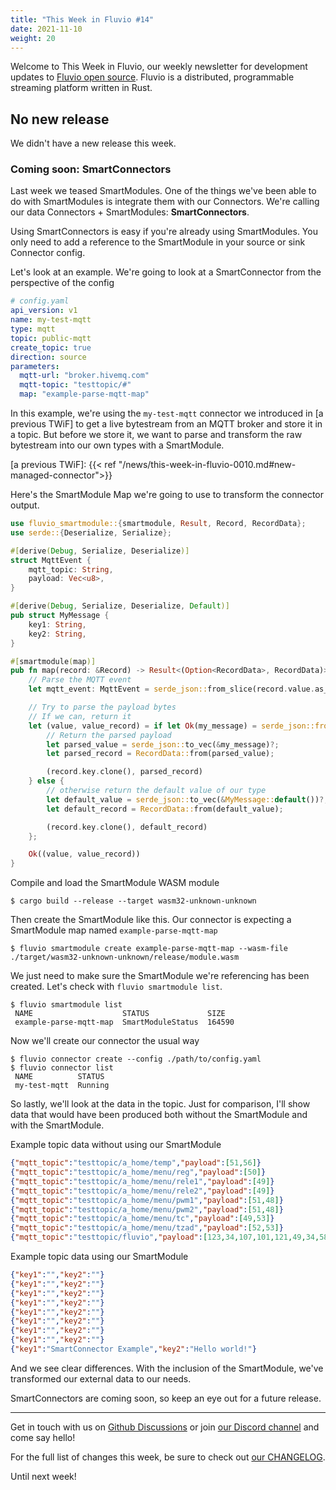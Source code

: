 ```yaml
---
title: "This Week in Fluvio #14"
date: 2021-11-10
weight: 20
---
```

Welcome to This Week in Fluvio, our weekly newsletter
for development updates to [Fluvio open source]. Fluvio is a distributed,
programmable streaming platform written in Rust.

## No new release

We didn't have a new release this week.

### Coming soon: SmartConnectors

Last week we teased SmartModules. One of the things we've been able to do with SmartModules is integrate them with our Connectors. We're calling our data Connectors + SmartModules: **SmartConnectors**.

Using SmartConnectors is easy if you're already using SmartModules. You only need to add a reference to the SmartModule in your source or sink Connector config.

Let's look at an example. We're going to look at a SmartConnector from the perspective of the config

```yaml
# config.yaml
api_version: v1
name: my-test-mqtt
type: mqtt
topic: public-mqtt
create_topic: true
direction: source
parameters:
  mqtt-url: "broker.hivemq.com"
  mqtt-topic: "testtopic/#"
  map: "example-parse-mqtt-map"
```

In this example, we're using the `my-test-mqtt` connector we introduced in [a previous TWiF] to get a live bytestream from an MQTT broker and store it in a topic. But before we store it, we want to parse and transform the raw bytestream into our own types with a SmartModule.

[a previous TWiF]: {{< ref "/news/this-week-in-fluvio-0010.md#new-managed-connector">}}

Here's the SmartModule Map we're going to use to transform the connector output.

```rust
use fluvio_smartmodule::{smartmodule, Result, Record, RecordData};
use serde::{Deserialize, Serialize};

#[derive(Debug, Serialize, Deserialize)]
struct MqttEvent {
    mqtt_topic: String,
    payload: Vec<u8>,
}

#[derive(Debug, Serialize, Deserialize, Default)]
pub struct MyMessage {
    key1: String,
    key2: String,
}

#[smartmodule(map)]
pub fn map(record: &Record) -> Result<(Option<RecordData>, RecordData)> {
    // Parse the MQTT event
    let mqtt_event: MqttEvent = serde_json::from_slice(record.value.as_ref())?;

    // Try to parse the payload bytes 
    // If we can, return it
    let (value, value_record) = if let Ok(my_message) = serde_json::from_slice::<MyMessage>(&mqtt_event.payload) {
        // Return the parsed payload
        let parsed_value = serde_json::to_vec(&my_message)?;
        let parsed_record = RecordData::from(parsed_value);

        (record.key.clone(), parsed_record)
    } else {
        // otherwise return the default value of our type 
        let default_value = serde_json::to_vec(&MyMessage::default())?;
        let default_record = RecordData::from(default_value);

        (record.key.clone(), default_record)
    };

    Ok((value, value_record))
}
```


Compile and load the SmartModule WASM module
```shell
$ cargo build --release --target wasm32-unknown-unknown
```

Then create the SmartModule like this. Our connector is expecting a SmartModule map named `example-parse-mqtt-map`
```shell
$ fluvio smartmodule create example-parse-mqtt-map --wasm-file ./target/wasm32-unknown-unknown/release/module.wasm
```

We just need to make sure the SmartModule we're referencing has been created. Let's check with `fluvio smartmodule list`.

```shell
$ fluvio smartmodule list
 NAME                    STATUS             SIZE 
 example-parse-mqtt-map  SmartModuleStatus  164590
```

Now we'll create our connector the usual way

```shell
$ fluvio connector create --config ./path/to/config.yaml
$ fluvio connector list
 NAME          STATUS 
 my-test-mqtt  Running
```

So lastly, we'll look at the data in the topic. Just for comparison, I'll show data that would have been produced both without the SmartModule and with the SmartModule.

Example topic data without using our SmartModule
```json
{"mqtt_topic":"testtopic/a_home/temp","payload":[51,56]}
{"mqtt_topic":"testtopic/a_home/menu/reg","payload":[50]}
{"mqtt_topic":"testtopic/a_home/menu/rele1","payload":[49]}
{"mqtt_topic":"testtopic/a_home/menu/rele2","payload":[49]}
{"mqtt_topic":"testtopic/a_home/menu/pwm1","payload":[51,48]}
{"mqtt_topic":"testtopic/a_home/menu/pwm2","payload":[51,48]}
{"mqtt_topic":"testtopic/a_home/menu/tc","payload":[49,53]}
{"mqtt_topic":"testtopic/a_home/menu/tzad","payload":[52,53]}
{"mqtt_topic":"testtopic/fluvio","payload":[123,34,107,101,121,49,34,58,34,83,109,97,114,116,67,111,110,110,101,99,116,111,114,32,69,120,97,109,112,108,101,34,44,34,107,101,121,50,34,58,34,72,101,108,108,111,32,119,111,114,108,100,33,34,125]}
```

Example topic data using our SmartModule
```json
{"key1":"","key2":""}
{"key1":"","key2":""}
{"key1":"","key2":""}
{"key1":"","key2":""}
{"key1":"","key2":""}
{"key1":"","key2":""}
{"key1":"","key2":""}
{"key1":"","key2":""}
{"key1":"SmartConnector Example","key2":"Hello world!"}
```

And we see clear differences. With the inclusion of the SmartModule, we've transformed our external data to our needs.

SmartConnectors are coming soon, so keep an eye out for a future release.

---

Get in touch with us on [Github Discussions] or join [our Discord channel] and come say hello!

For the full list of changes this week, be sure to check out [our CHANGELOG].

Until next week!

[Fluvio open source]: https://github.com/infinyon/fluvio
[our CHANGELOG]: https://github.com/infinyon/fluvio/blob/master/CHANGELOG.md
[our Discord channel]: https://discordapp.com/invite/bBG2dTz
[Github Discussions]: https://github.com/infinyon/fluvio/discussions